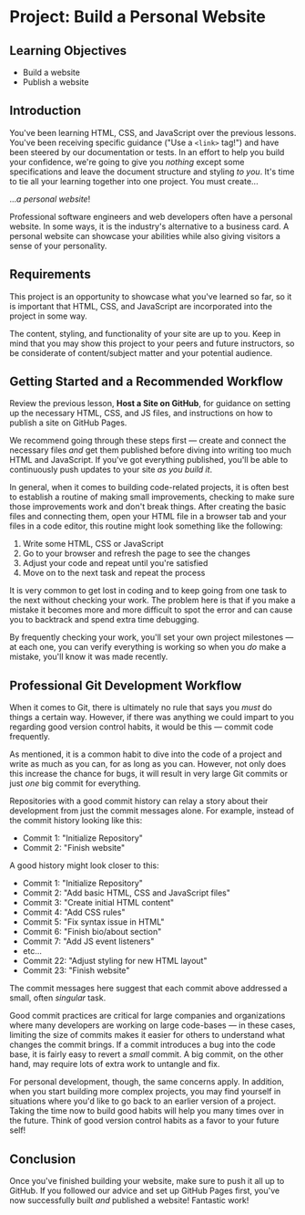 # Project: Build a Personal Website

## Learning Objectives

- Build a website
- Publish a website

## Introduction

You've been learning HTML, CSS, and JavaScript over the previous lessons. You've been
receiving specific guidance ("Use a `<link>` tag!") and have been steered by
our documentation or tests. In an effort to help you build your confidence, we're
going to give you _nothing_ except some specifications and leave the document
structure and styling _to you_.  It's time to tie all your learning together
into one project. You must create...

..._a personal website_!

Professional software engineers and web developers often have a personal
website. In some ways, it is the industry's alternative to a business card. A
personal website can showcase your abilities while also giving visitors a sense
of your personality.

## Requirements

This project is an opportunity to showcase what you've learned so far, so it is
important that HTML, CSS, and JavaScript are incorporated into the project in
some way.

The content, styling, and functionality of your site are up to you. Keep in mind
that you may show this project to your peers and future instructors, so be
considerate of content/subject matter and your potential audience.

## Getting Started and a Recommended Workflow

Review the previous lesson, **Host a Site on GitHub**, for guidance on setting
up the necessary HTML, CSS, and JS files, and instructions on how to publish a
site on GitHub Pages.

We recommend going through these steps first &mdash; create and connect the necessary
files _and_ get them published before diving into writing too much HTML and
JavaScript. If you've got everything published, you'll be able to continuously
push updates to your site _as you build it_.

In general, when it comes to building code-related projects, it is often best to
establish a routine of making small improvements, checking to make sure those
improvements work and don't break things. After creating the basic files and
connecting them, open your HTML file in a browser tab and your files in a code
editor, this routine might look something like the following:

1) Write some HTML, CSS or JavaScript
2) Go to your browser and refresh the page to see the changes
3) Adjust your code and repeat until you're satisfied
4) Move on to the next task and repeat the process

It is very common to get lost in coding and to keep going from one task to the
next without checking your work. The problem here is that if you make a mistake
it becomes more and more difficult to spot the error and can cause you to
backtrack and spend extra time debugging.

By frequently checking your work, you'll set your own project milestones &mdash; at
each one, you can verify everything is working so when you _do_ make a mistake,
you'll know it was made recently.

## Professional Git Development Workflow

When it comes to Git, there is ultimately no rule that says you _must_ do things
a certain way. However, if there was anything we could impart to you regarding
good version control habits, it would be this &mdash; commit code frequently.

As mentioned, it is a common habit to dive into the code of a project and write
as much as you can, for as long as you can. However, not only does this increase
the chance for bugs, it will result in very large Git commits or just _one_ big
commit for everything.

Repositories with a good commit history can relay a story about their
development from just the commit messages alone. For example, instead of the
commit history looking like this:

- Commit 1: "Initialize Repository"
- Commit 2: "Finish website"

A good history might look closer to this:

- Commit 1: "Initialize Repository"
- Commit 2: "Add basic HTML, CSS and JavaScript files"
- Commit 3: "Create initial HTML content"
- Commit 4: "Add CSS rules"
- Commit 5: "Fix syntax issue in HTML"
- Commit 6: "Finish bio/about section"
- Commit 7: "Add JS event listeners"
- etc...
- Commit 22: "Adjust styling for new HTML layout"
- Commit 23: "Finish website"

The commit messages here suggest that each commit above addressed a small, often
_singular_ task.

Good commit practices are critical for large companies and organizations where
many developers are working on large code-bases &mdash; in these cases, limiting
the size of commits makes it easier for others to understand what changes the
commit brings. If a commit introduces a bug into the code base, it is fairly
easy to revert a _small_ commit. A big commit, on the other hand, may require
lots of extra work to untangle and fix.

For personal development, though, the same concerns apply. In addition, when you
start building more complex projects, you may find yourself in situations where
you'd like to go back to an earlier version of a project. Taking the time now to
build good habits will help you many times over in the future. Think of good
version control habits as a favor to your future self!

## Conclusion

Once you've finished building your website, make sure to push it all up to
GitHub. If you followed our advice and set up GitHub Pages first, you've now
successfully built _and_ published a website! Fantastic work!
